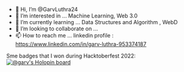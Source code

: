 - 👋 Hi, I’m @GarvLuthra24
- 👀 I’m interested in ... Machine Learning, Web 3.0
- 🌱 I’m currently learning ... Data Structures and Algorithm , WebD
- 💞️ I’m looking to collaborate on ...
- 📫 How to reach me ... linkedin profile : 
https://www.linkedin.com/in/garv-luthra-953374187

Sme badges that I won during Hacktoberfest 2022:
[![@garv's Holopin board](https://holopin.me/garv)](https://holopin.io/@garv)

<!---
GarvLuthra24/GarvLuthra24 is a ✨ special ✨ repository because its `README.md` (this file) appears on your GitHub profile.
You can click the Preview link to take a look at your changes.
--->
